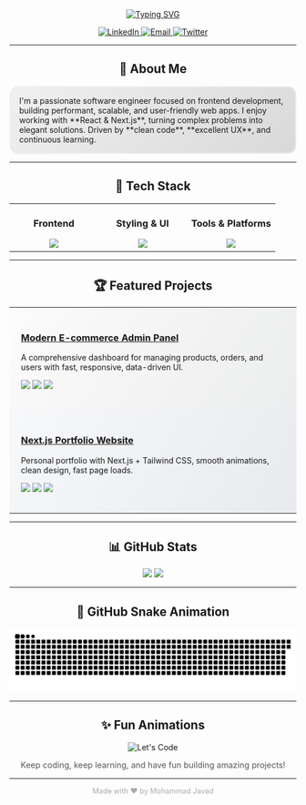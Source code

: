 <div align="center">

<!-- Typing SVG Header -->
<a href="https://git.io/typing-svg">
  <img src="https://readme-typing-svg.demolab.com?font=Fira+Code&weight=700&size=35&pause=1000&color=0A66C2&center=true&vCenter=true&width=700&lines=Mohammad+Javad;Frontend+Engineer;Digital+Experience+Architect" alt="Typing SVG" />
</a>

<!-- Social Links -->
<p align="center">
  <a href="https://www.linkedin.com/in/YOUR_LINKEDIN_USERNAME/">
    <img src="https://img.shields.io/badge/LinkedIn-0A66C2?style=for-the-badge&logo=linkedin&logoColor=white" alt="LinkedIn">
  </a>
  <a href="mailto:mohammadjavad.m@gmail.com">
    <img src="https://img.shields.io/badge/Email-D14836?style=for-the-badge&logo=gmail&logoColor=white" alt="Email">
  </a>
  <a href="https://twitter.com/YOUR_TWITTER">
    <img src="https://img.shields.io/badge/Twitter-1DA1F2?style=for-the-badge&logo=twitter&logoColor=white" alt="Twitter">
  </a>
</p>

---

## 👋 About Me
<div style="max-width: 700px; text-align: left; padding: 15px; border-radius: 15px; border: 2px solid #eee; background: linear-gradient(135deg,#f0f0f0,#d9d9d9);">
I'm a passionate software engineer focused on frontend development, building performant, scalable, and user-friendly web apps.  
I enjoy working with **React & Next.js**, turning complex problems into elegant solutions.  
Driven by **clean code**, **excellent UX**, and continuous learning.
</div>

---

## 🚀 Tech Stack
<table align="center">
  <tr valign="top">
    <td align="center" width="33%">
      <h3>Frontend</h3>
      <img src="https://skillicons.dev/icons?i=react,nextjs,ts,js,redux,vite&theme=light&perline=3" />
    </td>
    <td align="center" width="33%">
      <h3>Styling & UI</h3>
      <img src="https://skillicons.dev/icons?i=tailwind,css,html,emotion,figma,chakra&theme=light&perline=3" />
    </td>
    <td align="center" width="33%">
      <h3>Tools & Platforms</h3>
      <img src="https://skillicons.dev/icons?i=docker,git,github,actions,firebase,vercel&theme=light&perline=3" />
    </td>
  </tr>
</table>

---

## 🏆 Featured Projects
<table align="center" width="100%" style="max-width: 800px; border-spacing: 0 15px;">
  <tr style="background: linear-gradient(120deg,#fdfbfb,#ebedee); border-radius: 15px;">
    <td style="padding:20px;">
      <h3><a href="https://github.com/mohammadjavadqm/REPO1">Modern E-commerce Admin Panel</a></h3>
      <p>A comprehensive dashboard for managing products, orders, and users with fast, responsive, data-driven UI.</p>
      <p>
        <img src="https://img.shields.io/badge/React-61DAFB?style=flat-square&logo=react&logoColor=black">
        <img src="https://img.shields.io/badge/Redux-764ABC?style=flat-square&logo=redux&logoColor=white">
        <img src="https://img.shields.io/badge/Firebase-FFCA28?style=flat-square&logo=firebase&logoColor=black">
      </p>
    </td>
  </tr>
  <tr style="background: linear-gradient(120deg,#f6f8fa,#e8eaed); border-radius: 15px;">
    <td style="padding:20px;">
      <h3><a href="https://github.com/mohammadjavadqm/REPO2">Next.js Portfolio Website</a></h3>
      <p>Personal portfolio with Next.js + Tailwind CSS, smooth animations, clean design, fast page loads.</p>
      <p>
        <img src="https://img.shields.io/badge/Next.js-000000?style=flat-square&logo=nextdotjs&logoColor=white">
        <img src="https://img.shields.io/badge/TypeScript-3178C6?style=flat-square&logo=typescript&logoColor=white">
        <img src="https://img.shields.io/badge/Tailwind_CSS-06B6D4?style=flat-square&logo=tailwindcss&logoColor=white">
      </p>
    </td>
  </tr>
</table>

---

## 📊 GitHub Stats
<p align="center">
  <img src="https://github-readme-stats.vercel.app/api?username=mohammadjavadqm&show_icons=true&theme=transparent&hide_border=true&rank_icon=github&cache_seconds=1800" width="48%" />
  <img src="https://github-readme-stats.vercel.app/api/top-langs/?username=mohammadjavadqm&layout=compact&theme=transparent&hide_border=true&cache_seconds=1800" width="48%" />
</p>

---

## 🐍 GitHub Snake Animation
<p align="center">
  <picture>
    <source media="(prefers-color-scheme: dark)" srcset="https://raw.githubusercontent.com/mohammadjavadqm/mohammadjavadqm/output/github-snake-dark.svg" />
    <source media="(prefers-color-scheme: light)" srcset="https://raw.githubusercontent.com/mohammadjavadqm/mohammadjavadqm/output/github-snake.svg" />
    <img alt="github-snake" src="https://raw.githubusercontent.com/mohammadjavadqm/mohammadjavadqm/output/github-snake.svg" />
  </picture>
</p>

---

## ✨ Fun Animations
<div align="center">
  <img src="https://capsule-render.vercel.app/api?type=waving&color=0A66C2&height=80&section=Let's+Code!&animation=fadeIn&fontSize=30" alt="Let's Code"/>
  <p style="font-size:0.9rem; color:#555;">Keep coding, keep learning, and have fun building amazing projects!</p>
</div>

---

<div align="center">
  <p style="font-size:0.8rem; color:#aaa;">Made with ❤️ by Mohammad Javad</p>
</div>
